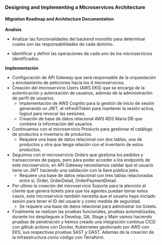 ### Designing and Implementing a Microservices Architecture

#### Migration Roadmap and Architecture Documentation

**Analisis**
* Analizar las funcionalidades del backend monolito para determinar cuales son las responsabilidades de cada dominio.

* Identificar y definir las operaciones de cada uno de los microservicios identificados.

**Implementación**
* Configuración de API Gateway que será responsable de la orquestación y enrutamiento de peticiones hacia los 4 microservicios.
* Creación del microservicio Users (AWS EKS) que se encarga de la autenticación y autorización de usuarios, además de la administración de perfil de usuarios.
    * Implementación de AWS Cognito para la gestión de inicio de sesión generando un JWT, el refreshToken para mantener la sesión activa, logout para revocar las sesiones.
    * Creación de base de datos relacional AWS RDS Maria DB que contiene la información del usuarios.
* Continuamos con el microservicio Products para gestionar el catálogo de productos e inventario de productos.
    * Requiere una base de datos relacional con dos tablas, una de productos y otra que tenga relación con el inventario de estos productos.
* Seguimos con el microservicio Orders que gestiona los pedidos y transacciones de pagos, pero para poder acceder a los endpoints de este microservicio, en API Gateway necesitamos validar que el usuario tiene un JWT haciendo una validación con la llave pública jwks.
    * Requiere una base de datos relacional con tres tablas relacionadas entre sí, Order, OrderDetail, OrderPaymentDetail.
* Por ultimo la creación del microservicio Soporte para la atención al cliente que genera tickets para que los agentes puedan tomar estos casos, este microservicio también necesita que el usuario haya iniciado sesión para tener el ID del usuario y como medida de seguridad.
    * Se requiere una base de datos relacional para administrar los tickets.
* Finalmente se realizan las pruebas funcionales, pruebas automatizadas, durante los despliegues a Develop, QA, Stage y Main vamos haciendo pruebas de penetración y hemos creado una integración continua CICD con github actions con Docker, Kubernetes gestionado por AWS con EKS, sus respectivas pruebas SAST y DAST. Además de la creación de la infraestructura como código con Terraform.